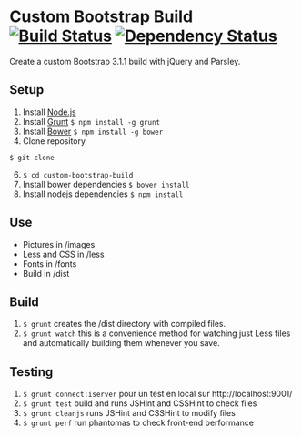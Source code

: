 # Custom Bootstrap Build [![Build Status](https://travis-ci.org/benjaminach/custom-bootstrap-build.png?branch=master)](https://travis-ci.org/benjaminach/custom-bootstrap-build) [![Dependency Status](https://gemnasium.com/benjaminach/custom-bootstrap-build.png)](https://gemnasium.com/benjaminach/custom-bootstrap-build)

Create a custom Bootstrap 3.1.1 build with jQuery and Parsley.

## Setup

1. Install [Node.js](http://nodejs.org/)
2. Install [Grunt](http://gruntjs.com/getting-started#installing-the-cli) ```$ npm install -g grunt```
3. Install [Bower](http://bower.io/#installing-bower) ```$ npm install -g bower```
4. Clone repository
```
$ git clone
```
6. ```$ cd custom-bootstrap-build```
7. Install bower dependencies  ```$ bower install```
8. Install nodejs dependencies ```$ npm install```

## Use

- Pictures in /images
- Less and CSS in /less
- Fonts in /fonts
- Build in /dist

## Build

1. ```$ grunt``` creates the /dist directory with compiled files.
2. ```$ grunt watch``` this is a convenience method for watching just Less files and automatically building them whenever you save.

## Testing 
1. ```$ grunt connect:iserver``` pour un test en local sur http://localhost:9001/
2. ```$ grunt test``` build and runs JSHint and CSSHint to check files
3. ```$ grunt cleanjs``` runs JSHint and CSSHint to modify files
4. ```$ grunt perf``` run phantomas to check front-end performance
